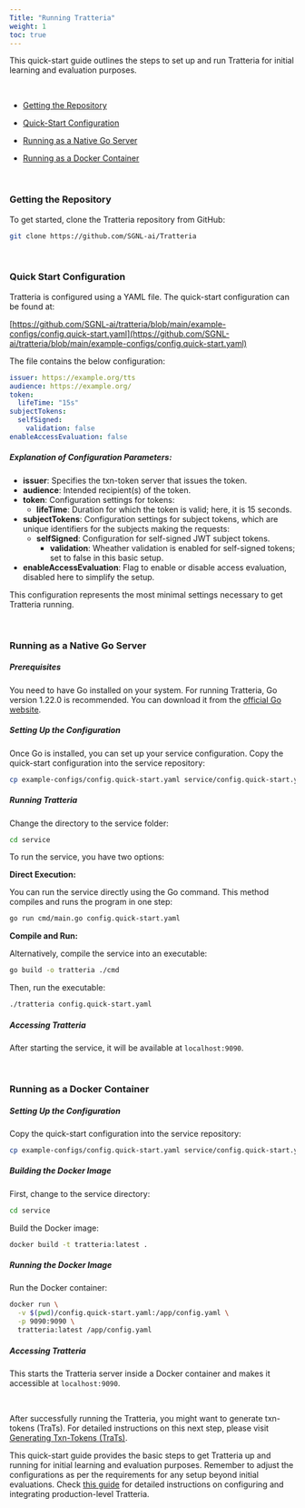 ```yaml
---
Title: "Running Tratteria"
weight: 1
toc: true
---
```


This quick-start guide outlines the steps to set up and run Tratteria for initial learning and evaluation purposes.

&nbsp;

- [Getting the Repository](#getting-the-repository)

- [Quick-Start Configuration](#quick-start-configuration)

- [Running as a Native Go Server](#running-as-a-native-go-server)

- [Running as a Docker Container](#running-as-a-docker-container)

&nbsp;
### Getting the Repository

To get started, clone the Tratteria repository from GitHub:

```bash
git clone https://github.com/SGNL-ai/Tratteria
```

&nbsp;
### Quick Start Configuration

Tratteria is configured using a YAML file. The quick-start configuration can be found at:

[https://github.com/SGNL-ai/tratteria/blob/main/example-configs/config.quick-start.yaml](https://github.com/SGNL-ai/tratteria/blob/main/example-configs/config.quick-start.yaml)

The file contains the below configuration:

```yaml
issuer: https://example.org/tts
audience: https://example.org/
token:
  lifeTime: "15s"
subjectTokens:
  selfSigned:
    validation: false
enableAccessEvaluation: false
```

##### Explanation of Configuration Parameters:

- **issuer**: Specifies the txn-token server that issues the token.
- **audience**: Intended recipient(s) of the token.
- **token**: Configuration settings for tokens:
  - **lifeTime**: Duration for which the token is valid; here, it is 15 seconds.
- **subjectTokens**: Configuration settings for subject tokens, which are unique identifiers for the subjects making the requests:
  - **selfSigned**: Configuration for self-signed JWT subject tokens.
    - **validation**: Wheather validation is enabled for self-signed tokens; set to false in this basic setup.
- **enableAccessEvaluation**: Flag to enable or disable access evaluation, disabled here to simplify the setup.

This configuration represents the most minimal settings necessary to get Tratteria running.

&nbsp;
### Running as a Native Go Server

##### Prerequisites

You need to have Go installed on your system. For running Tratteria, Go version 1.22.0 is recommended. You can download it from the [official Go website](https://golang.org/dl/).

##### Setting Up the Configuration

Once Go is installed, you can set up your service configuration. Copy the quick-start configuration into the service repository:

```bash
cp example-configs/config.quick-start.yaml service/config.quick-start.yaml
```

##### Running Tratteria

Change the directory to the service folder:

```bash
cd service
```

To run the service, you have two options:

**Direct Execution:**

You can run the service directly using the Go command. This method compiles and runs the program in one step:

```bash
go run cmd/main.go config.quick-start.yaml
```

**Compile and Run:**

Alternatively, compile the service into an executable:

```bash
go build -o tratteria ./cmd
```

Then, run the executable:

```bash
./tratteria config.quick-start.yaml
```

##### Accessing Tratteria

After starting the service, it will be available at `localhost:9090`.


&nbsp;
### Running as a Docker Container

##### Setting Up the Configuration

Copy the quick-start configuration into the service repository:

```bash
cp example-configs/config.quick-start.yaml service/config.quick-start.yaml
```

##### Building the Docker Image

First, change to the service directory:

```bash
cd service
```

Build the Docker image:

```bash
docker build -t tratteria:latest .
```

##### Running the Docker Image

Run the Docker container:
```bash
docker run \
  -v $(pwd)/config.quick-start.yaml:/app/config.yaml \
  -p 9090:9090 \
  tratteria:latest /app/config.yaml
```

##### Accessing Tratteria

This starts the Tratteria server inside a Docker container and makes it accessible at `localhost:9090`.



&nbsp;

After successfully running the Tratteria, you might want to generate txn-tokens (TraTs). For detailed instructions on this next step, please visit [Generating Txn-Tokens (TraTs)](/docs/quickstart/generating-trats).

This quick-start guide provides the basic steps to get Tratteria up and running for initial learning and evaluation purposes. Remember to adjust the configurations as per the requirements for any setup beyond initial evaluations. Check [this guide](#) for detailed instructions on configuring and integrating production-level Tratteria.
